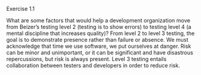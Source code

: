 Exercise 1.1

What are some factors that would help a development organization move from Beizer’s testing level 2 (testing is to show errors) to testing level 4 (a mental discipline that increases quality)?
From level 2 to level 3 testing, the goal is to demonstrate presence rather than failure or absence. We must acknowledge that time we use software, we put ourselves at danger. Risk can be minor and unimportant, or it can be significant and have disastrous repercussions, but risk is always present. Level 3 testing entails collaboration between testers and developers in order to reduce risk.
